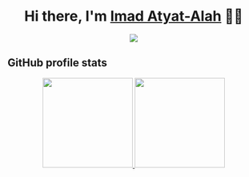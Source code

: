 <h1 align="center">Hi there, I'm <a href="https://imadatyatalah.vercel.app/">Imad Atyat-Alah</a> 👋🏼</h1>

<div align="center">
  <a href="https://twitter.com/ImadAtyat"><img src="https://img.shields.io/badge/-ImadAtyat-1DA1F2?style=for-the-badge&logo=twitter&logoColor=white"/></a>
</div>

## GitHub profile stats

<p align="center">
<a href="https://github.com/imadatyatalah">
  <img height="180em" src="https://github-readme-stats-eight-theta.vercel.app/api?username=imadatyatalah&show_icons=true&theme=react"/>
  <img height="180em" src="https://github-readme-stats-eight-theta.vercel.app/api/top-langs/?username=imadatyatalah&layout=compact&langs_count=6&theme=react"/>
</a>
</p>
